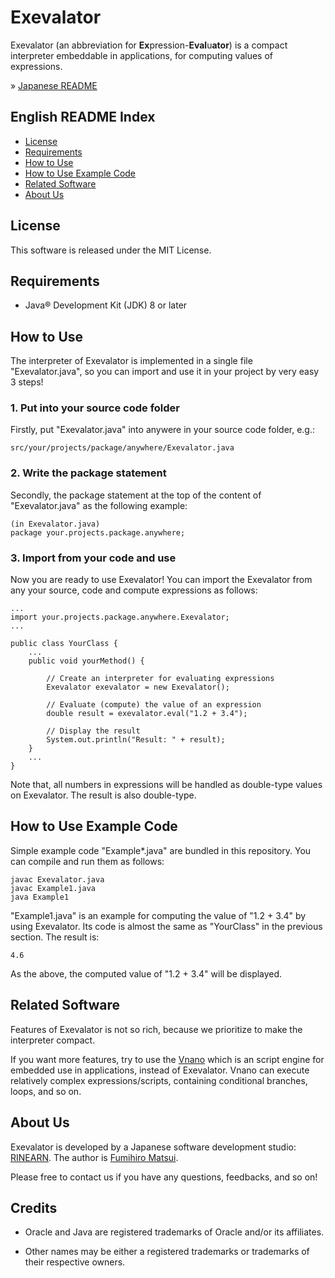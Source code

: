 # Exevalator

Exevalator (an abbreviation for **Ex**pression-**Eval**u**ator**) is a compact interpreter embeddable in applications, for computing values of expressions.

&raquo; [Japanese README](./README_JAPANESE.md)


## English README Index
- <a href="#license">License</a>
- <a href="#requirements">Requirements</a>
- <a href="#how-to-use">How to Use</a>
- <a href="#how-to-use-example-code">How to Use Example Code</a>
- <a href="#related">Related Software</a>
- <a href="#about-us">About Us</a>


<a id="license"></a>
## License

This software is released under the MIT License.


<a id="requirements"></a>
## Requirements

* Java&reg; Development Kit (JDK) 8 or later


<a id="how-to-use"></a>
## How to Use

The interpreter of Exevalator is implemented in a single file "Exevalator.java", so you can import and use it in your project by very easy 3 steps!

### 1. Put into your source code folder

Firstly, put "Exevalator.java" into anywere in your source code folder, e.g.:

	src/your/projects/package/anywhere/Exevalator.java

### 2. Write the package statement

Secondly, the package statement at the top of the content of "Exevalator.java" as the following example:

	(in Exevalator.java)
	package your.projects.package.anywhere;

### 3. Import from your code and use

Now you are ready to use Exevalator! You can import the Exevalator from any your source, code and compute expressions as follows:

	...
	import your.projects.package.anywhere.Exevalator;
	...

	public class YourClass {
		...
		public void yourMethod() {
			
			// Create an interpreter for evaluating expressions
			Exevalator exevalator = new Exevalator();

			// Evaluate (compute) the value of an expression
			double result = exevalator.eval("1.2 + 3.4");
			
			// Display the result
			System.out.println("Result: " + result);
		}
		...
	}

Note that, all numbers in expressions will be handled as double-type values on Exevalator.
The result is also double-type.


<a id="how-to-use-example-code"></a>
## How to Use Example Code

Simple example code "Example*.java" are bundled in this repository. You can compile and run them as follows:

	javac Exevalator.java
	javac Example1.java
	java Example1

"Example1.java" is an example for computing the value of "1.2 + 3.4" by using Exevalator. Its code is almost the same as "YourClass" in the previous section. The result is:

	4.6

As the above, the computed value of "1.2 + 3.4" will be displayed.


<a id="related"></a>
## Related Software

Features of Exevalator is not so rich, because we prioritize to make the interpreter compact.

If you want more features, try to use the [Vnano](https://github.com/RINEARN/vnano) which is an script engine for embedded use in applications, instead of Exevalator.
Vnano can execute relatively complex expressions/scripts, containing conditional branches, loops, and so on.


<a id="about-us"></a>
## About Us

Exevalator is developed by a Japanese software development studio: [RINEARN](https://www.rinearn.com/). The author is [Fumihiro Matsui](https://fumihiro-matsui.xnea.net/).

Please free to contact us if you have any questions, feedbacks, and so on!


<a id="credits"></a>
## Credits

- Oracle and Java are registered trademarks of Oracle and/or its affiliates. 

- Other names may be either a registered trademarks or trademarks of their respective owners. 


